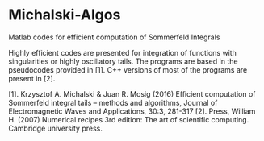# Michalski-Algos
Matlab codes for efficient computation of Sommerfeld Integrals

Highly efficient codes are presented for integration of functions with singularities or highly oscillatory tails. The programs are based in the pseudocodes provided in [1]. C++ versions of most of the programs are present in [2].


[1]. Krzysztof A. Michalski & Juan R. Mosig (2016) Efficient computation of Sommerfeld integral tails – methods and algorithms, Journal of Electromagnetic Waves and Applications, 30:3, 281-317
[2]. Press, William H. (2007) Numerical recipes 3rd edition: The art of scientific computing. Cambridge university press.
